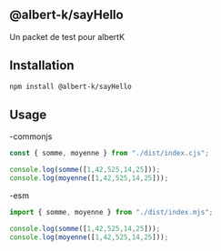 ## @albert-k/sayHello

Un packet de test pour albertK


## Installation

```bash
npm install @albert-k/sayHello
```


## Usage

-commonjs 
```js
const { somme, moyenne } from "./dist/index.cjs";

console.log(somme([1,42,525,14,25])); 
console.log(moyenne([1,42,525,14,25])); 
```

-esm
```js
import { somme, moyenne } from "./dist/index.mjs";

console.log(somme([1,42,525,14,25])); 
console.log(moyenne([1,42,525,14,25])); 
```
